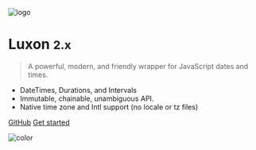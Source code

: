 ![logo](_media/Luxon_icon_64x64.png)

# Luxon <small>2.x</small>

> A powerful, modern, and friendly wrapper for JavaScript dates and times.

 * DateTimes, Durations, and Intervals
 * Immutable, chainable, unambiguous API.
 * Native time zone and Intl support (no locale or tz files)

[GitHub](https://github.com/moment/luxon/)
[Get started](#Luxon)

![color](#e8dffc)
